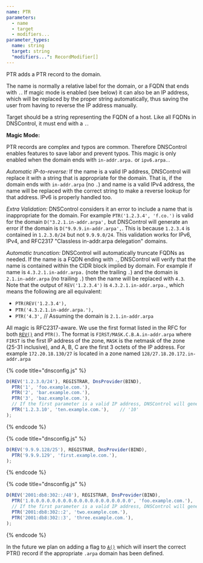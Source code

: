 ```yaml
---
name: PTR
parameters:
  - name
  - target
  - modifiers...
parameter_types:
  name: string
  target: string
  "modifiers...": RecordModifier[]
---
```


PTR adds a PTR record to the domain.

The name is normally a relative label for the domain, or a FQDN that ends with `.`.  If magic mode is enabled (see below) it can also be an IP address, which will be replaced by the proper string automatically, thus
saving the user from having to reverse the IP address manually.

Target should be a string representing the FQDN of a host.  Like all FQDNs in DNSControl, it must end with a `.`.

**Magic Mode:**

PTR records are complex and typos are common. Therefore DNSControl
enables features to save labor and
prevent typos.  This magic is only
enabled when the domain ends with `in-addr.arpa.` or `ipv6.arpa.`.

*Automatic IP-to-reverse:* If the name is a valid IP address, DNSControl will replace it with
a string that is appropriate for the domain. That is, if the domain
ends with `in-addr.arpa` (no `.`) and name is a valid IPv4 address, the name
will be replaced with the correct string to make a reverse lookup for that address.
IPv6 is properly handled too.

*Extra Validation:* DNSControl considers it an error to include a name that
is inappropriate for the domain.  For example
`PTR('1.2.3.4', 'f.co.')` is valid for the domain `D("3.2.1.in-addr.arpa',`
 but DNSControl will generate an error if the domain is `D("9.9.9.in-addr.arpa',`.
This is because `1.2.3.4` is contained in `1.2.3.0/24` but not `9.9.9.0/24`.
This validation works for IPv6, IPv4, and
RFC2317 "Classless in-addr.arpa delegation" domains.

*Automatic truncation:* DNSControl will automatically truncate FQDNs
as needed.
If the name is a FQDN ending with `.`, DNSControl will verify that the
name is contained within the CIDR block implied by domain.  For example
if name is `4.3.2.1.in-addr.arpa.` (note the trailing `.`)
and the domain is `2.1.in-addr.arpa` (no trailing `.`)
then the name will be replaced with `4.3`.  Note that the output
of `REV('1.2.3.4')` is `4.3.2.1.in-addr.arpa.`, which means the following
are all equivalent:

* `PTR(REV('1.2.3.4'), `
* `PTR('4.3.2.1.in-addr.arpa.'), `
* `PTR('4.3',`    // Assuming the domain is `2.1.in-addr.arpa`

All magic is RFC2317-aware. We use the first format listed in the
RFC for both [`REV()`](../top_level_functions/REV.md) and `PTR()`. The format is
`FIRST/MASK.C.B.A.in-addr.arpa` where `FIRST` is the first IP address
of the zone, `MASK` is the netmask of the zone (25-31 inclusive),
and A, B, C are the first 3 octets of the IP address. For example
`172.20.18.130/27` is located in a zone named
`128/27.18.20.172.in-addr.arpa`

{% code title="dnsconfig.js" %}
```javascript
D(REV('1.2.3.0/24'), REGISTRAR, DnsProvider(BIND),
  PTR('1', 'foo.example.com.'),
  PTR('2', 'bar.example.com.'),
  PTR('3', 'baz.example.com.'),
  // If the first parameter is a valid IP address, DNSControl will generate the correct name:
  PTR('1.2.3.10', 'ten.example.com.'),    // '10'
);
```
{% endcode %}

{% code title="dnsconfig.js" %}
```javascript
D(REV('9.9.9.128/25'), REGISTRAR, DnsProvider(BIND),
  PTR('9.9.9.129', 'first.example.com.'),
);
```
{% endcode %}

{% code title="dnsconfig.js" %}
```javascript
D(REV('2001:db8:302::/48'), REGISTRAR, DnsProvider(BIND),
  PTR('1.0.0.0.0.0.0.0.0.0.0.0.0.0.0.0.0.0.0.0', 'foo.example.com.'),  // 2001:db8:302::1
  // If the first parameter is a valid IP address, DNSControl will generate the correct name:
  PTR('2001:db8:302::2', 'two.example.com.'),                          // '2.0.0.0.0.0.0.0.0.0.0.0.0.0.0.0.0.0.0.0'
  PTR('2001:db8:302::3', 'three.example.com.'),                        // '3.0.0.0.0.0.0.0.0.0.0.0.0.0.0.0.0.0.0.0'
);
```
{% endcode %}

In the future we plan on adding a flag to [`A()`](A.md) which will insert
the correct PTR() record if the appropriate `.arpa` domain has been
defined.

